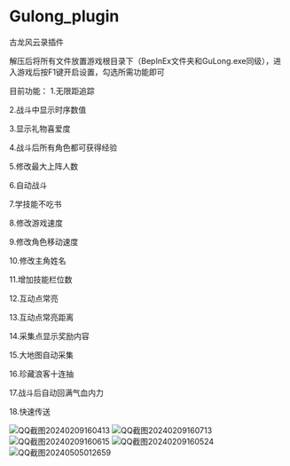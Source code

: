 # Gulong_plugin
古龙风云录插件


解压后将所有文件放置游戏根目录下（BepInEx文件夹和GuLong.exe同级），进入游戏后按F1键开启设置，勾选所需功能即可




目前功能：
1.无限距追踪

2.战斗中显示时序数值

3.显示礼物喜爱度

4.战斗后所有角色都可获得经验

5.修改最大上阵人数

6.自动战斗

7.学技能不吃书

8.修改游戏速度

9.修改角色移动速度

10.修改主角姓名

11.增加技能栏位数

12.互动点常亮

13.互动点常亮距离

14.采集点显示奖励内容

15.大地图自动采集

16.珍藏浪客十连抽

17.战斗后自动回满气血内力

18.快速传送


![QQ截图20240209160413](https://github.com/findsky6544/Gulong_plugin/assets/36687288/39398df6-64e5-4a6a-bf8e-e825f885229f)
![QQ截图20240209160713](https://github.com/findsky6544/Gulong_plugin/assets/36687288/ca00be58-9376-42a9-bf50-ce3ad0ac386f)
![QQ截图20240209160615](https://github.com/findsky6544/Gulong_plugin/assets/36687288/713298b4-80e4-4da4-8ec6-af5012d5ea56)
![QQ截图20240209160524](https://github.com/findsky6544/Gulong_plugin/assets/36687288/41dd59f1-c739-4ce0-a96b-84af2be174af)
![QQ截图20240505012659](https://github.com/findsky6544/Gulong_plugin/assets/36687288/1ce6e1e9-40c8-499f-8c86-b7449f63ff7f)
